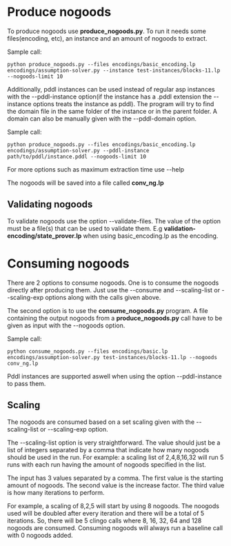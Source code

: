 # Produce nogoods

To produce nogoods use __produce_nogoods.py__. To run it needs some files(encoding, etc), an instance and an amount of nogoods to extract.

Sample call:

```
python produce_nogoods.py --files encodings/basic_encoding.lp encodings/assumption-solver.py --instance test-instances/blocks-11.lp --nogoods-limit 10
```

Additionally, pddl instances can be used instead of regular asp instances with the --pddl-instance option(if the instance has a .pddl extension the --instance options treats the instance as pddl). The program will try to find the domain file in the same folder of the instance or in the parent folder. A domain can also be manually given with the --pddl-domain option.

Sample call:

```
python produce_nogoods.py --files encodings/basic_encoding.lp encodings/assumption-solver.py --pddl-instance path/to/pddl/instance.pddl --nogoods-limit 10
```

For more options such as maximum extraction time use --help

The nogoods will be saved into a file called __conv_ng.lp__

## Validating nogoods

To validate nogoods use the option --validate-files. The value of the option must be a file(s) that can be used to validate them. E.g __validation-encoding/state_prover.lp__ when using basic_encoding.lp as the encoding.

# Consuming nogoods

There are 2 options to consume nogoods. One is to consume the nogoods directly after producing them. Just use the --consume and --scaling-list or --scaling-exp options along with the calls given above. 

The second option is to use the __consume_nogoods.py__ program. A file containing the output nogoods from a __produce_nogoods.py__ call have to be given as input with the --nogoods option.

Sample call:

```
python consume_nogoods.py --files encodings/basic.lp encodings/assumption-solver.py test-instances/blocks-11.lp --nogoods conv_ng.lp 
```

Pddl instances are supported aswell when using the option --pddl-instance to pass them.

## Scaling

The nogoods are consumed based on a set scaling given with the --scaling-list or --scaling-exp option. 

The --scaling-list option is very straightforward. The value should just be a list of integers separated by a comma that indicate how many nogoods should be used in the run. For example: a scaling list of 2,4,8,16,32 will run 5 runs with each run having the amount of nogoods specified in the list.

The input has 3 values separated by a comma. The first value is the starting amount of nogoods. The second value is the increase factor. The third value is how many iterations to perform.

For example, a scaling of 8,2,5 will start by using 8 nogoods. The noogods used will be doubled after every iteration and there will be a total of 5 iterations. So, there will be 5 clingo calls where 8, 16, 32, 64 and 128 nogoods are consumed. Consuming nogoods will always run a baseline call with 0 nogoods added.

